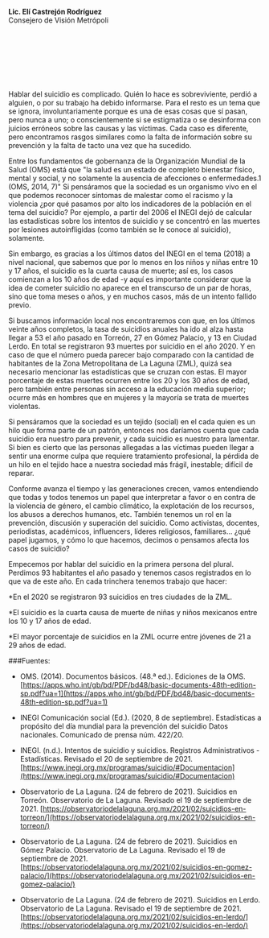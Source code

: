 
<b>Lic. Elí Castrejón Rodríguez</b></br>
Consejero de Visión Metrópoli

</br></br></br></br></br></br>

Hablar del suicidio es complicado. Quién lo hace es sobreviviente, perdió a alguien, o por su trabajo ha debido informarse. Para el resto es un tema que se ignora, involuntariamente porque es una de esas cosas que sí pasan, pero nunca a uno; o conscientemente si se estigmatiza o se desinforma con juicios erróneos sobre las causas y las víctimas. Cada caso es diferente, pero encontramos rasgos similares como la falta de información sobre su prevención y la falta de tacto una vez que ha sucedido.

Entre los fundamentos de gobernanza de la Organización Mundial de la Salud (OMS) está que "la salud es un estado de completo bienestar físico, mental y social, y no solamente la ausencia de afecciones o enfermedades.1 (OMS, 2014, 7)" Si pensáramos que la sociedad es un organismo vivo en el que podemos reconocer síntomas de malestar como el racismo y la violencia ¿por qué pasamos por alto los indicadores de la población en el tema del suicidio? Por ejemplo, a partir del 2006 el INEGI dejó de calcular las estadísticas sobre los intentos de suicidio y se concentró en las muertes por lesiones autoinfligidas (como también se le conoce al suicidio), solamente.

Sin embargo, es gracias a los últimos datos del INEGI en el tema (2018) a nivel nacional, que sabemos que por lo menos en los niños y niñas entre 10 y 17 años, el suicidio es la cuarta causa de muerte; así es, los casos comienzan a los 10 años de edad -y aquí es importante considerar que la idea de cometer suicidio no aparece en el transcurso de un par de horas, sino que toma meses o años, y en muchos casos, más de un intento fallido previo.

Si buscamos información local nos encontraremos con que, en los últimos veinte años completos, la tasa de suicidios anuales ha ido al alza hasta llegar a 53 el año pasado en Torreón, 27 en Gómez Palacio, y 13 en Ciudad Lerdo. En total se registraron 93 muertes por suicidio en el año 2020. Y en caso de que el número pueda parecer bajo comparado con la cantidad de habitantes de la Zona Metropolitana de La Laguna (ZML), quizá sea necesario mencionar las estadísticas que se cruzan con estas. El mayor porcentaje de estas muertes ocurren entre los 20 y los 30 años de edad, pero también entre personas sin acceso a la educación media superior; ocurre más en hombres que en mujeres y la mayoría se trata de muertes violentas.

Si pensáramos que la sociedad es un tejido (social) en el cada quien es un hilo que forma parte de un patrón, entonces nos daríamos cuenta que cada suicidio era nuestro para prevenir, y cada suicidio es nuestro para lamentar. Si bien es cierto que las personas allegadas a las víctimas pueden llegar a sentir una enorme culpa que requiere tratamiento profesional, la pérdida de un hilo en el tejido hace a nuestra sociedad más frágil, inestable; difícil de reparar.

Conforme avanza el tiempo y las generaciones crecen, vamos entendiendo que todas y todos tenemos un papel que interpretar a favor o en contra de la violencia de género, el cambio climático, la explotación de los recursos, los abusos a derechos humanos, etc. También tenemos un rol en la prevención, discusión y superación del suicidio. Como activistas, docentes, periodistas, académicos, influencers, líderes religiosos, familiares... ¿qué papel jugamos, y cómo lo que hacemos, decimos o pensamos afecta los casos de suicidio?

Empecemos por hablar del suicidio en la primera persona del plural. Perdimos 93 habitantes el año pasado y tenemos casos registrados en lo que va de este año. En cada trinchera tenemos trabajo que hacer:

*En el 2020 se registraron 93 suicidios en tres ciudades de la ZML.

*El suicidio es la cuarta causa de muerte de niñas y niños mexicanos entre los 10 y 17 años de edad.

*El mayor porcentaje de suicidios en la ZML ocurre entre jóvenes de 21 a 29 años de edad.


###Fuentes:

- OMS. (2014). Documentos básicos. (48.ª ed.). Ediciones de la OMS. [https://apps.who.int/gb/bd/PDF/bd48/basic-documents-48th-edition-sp.pdf?ua=1](https://apps.who.int/gb/bd/PDF/bd48/basic-documents-48th-edition-sp.pdf?ua=1)

- INEGI Comunicación social (Ed.). (2020, 8 de septiembre). Estadísticas a propósito del día mundial para la prevención del suicidio Datos nacionales. Comunicado de prensa núm. 422/20.

- INEGI. (n.d.). Intentos de suicidio y suicidios. Registros Administrativos - Estadísticas. Revisado el 20 de septiembre de 2021. [https://www.inegi.org.mx/programas/suicidio/#Documentacion](https://www.inegi.org.mx/programas/suicidio/#Documentacion)

- Observatorio de La Laguna. (24 de febrero de 2021). Suicidios en Torreón. Observatorio de La Laguna. Revisado el 19 de septiembre de 2021. [https://observatoriodelalaguna.org.mx/2021/02/suicidios-en-torreon/](https://observatoriodelalaguna.org.mx/2021/02/suicidios-en-torreon/)

- Observatorio de La Laguna. (24 de febrero de 2021). Suicidios en Gómez Palacio. Observatorio de La Laguna. Revisado el 19 de septiembre de 2021. [https://observatoriodelalaguna.org.mx/2021/02/suicidios-en-gomez-palacio/](https://observatoriodelalaguna.org.mx/2021/02/suicidios-en-gomez-palacio/)

- Observatorio de La Laguna. (24 de febrero de 2021). Suicidios en Lerdo. Observatorio de La Laguna. Revisado el 19 de septiembre de 2021. [https://observatoriodelalaguna.org.mx/2021/02/suicidios-en-lerdo/](https://observatoriodelalaguna.org.mx/2021/02/suicidios-en-lerdo/)

